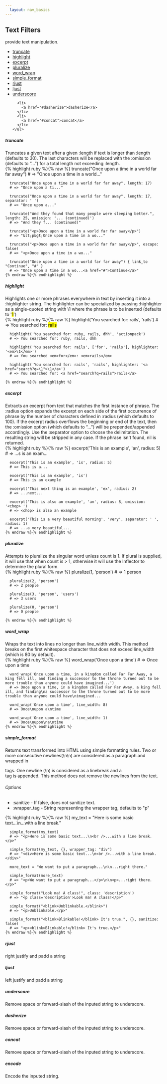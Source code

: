 ```yaml
---
  layout: nav_basics
---
```


<h2 class="section-title">Text Filters</h2>
provide text manipulation.

<div class="panel">
  <div class="panel-body">
    <ul>
      <li>
        <a href="#truncate">truncate</a>
      </li>
      <li>
        <a href="#highlight">highlight</a>
      </li>
      <li>
        <a href="#excerpt">excerpt</a>
      </li>
      <li>
        <a href="#pluralize">pluralize</a>
      </li>
      <li>
        <a href="#word_wrap">word_wrap</a>
      </li>
      <li>
        <a href="#simple_format">simple_format</a>
      </li>
      <li>
        <a href="#rjust">rjust</a>
      </li>
      <li>
        <a href="#ljust">ljust</a>
      </li>
      <li>
        <a href="#underscore">underscore</a>
      </li>

      <li>
        <a href="#dasherize">dasherize</a>
      </li>
      <li>
        <a href="#concat">concat</a>
      </li>
    </ul>
  </div>
</div>

<h5 class="sub-section-title">truncate</h5>
Truncates a given text after a given :length if text is longer than :length (defaults to 30). The last characters will be replaced with the :omission (defaults to “…”) for a total length not exceeding :length.

<div class="panel">
  <div class="panel-body">
    {% highlight ruby %}{% raw %}
      truncate("Once upon a time in a world far far away")
      # => "Once upon a time in a world..."

      truncate("Once upon a time in a world far far away", length: 17)
      # => "Once upon a ti..."

      truncate("Once upon a time in a world far far away", length: 17, separator: ' ')
      # => "Once upon a..."

      truncate("And they found that many people were sleeping better.", length: 25, omission: '... (continued)')
      # => "And they f... (continued)"

      truncate("<p>Once upon a time in a world far far away</p>")
      # => "&lt;p&gt;Once upon a time in a wo..."

      truncate("<p>Once upon a time in a world far far away</p>", escape: false)
      # => "<p>Once upon a time in a wo..."

      truncate("Once upon a time in a world far far away") { link_to "Continue", "#" }
      # => "Once upon a time in a wo...<a href="#">Continue</a>"
    {% endraw %}{% endhighlight %}
  </div>
</div>

<h5 class="sub-section-title">highlight</h5>
Highlights one or more phrases everywhere in text by inserting it into a :highlighter string. The highlighter can be specialized by passing :highlighter as a single-quoted string with \1 where the phrase is to be inserted (defaults to '<mark>1</mark>')

<div class="panel">
  <div class="panel-body">
    {% highlight ruby %}{% raw %}
      highlight('You searched for: rails', 'rails')
      # => You searched for: <mark>rails</mark>

      highlight('You searched for: ruby, rails, dhh', 'actionpack')
      # => You searched for: ruby, rails, dhh

      highlight('You searched for: rails', ['for', 'rails'], highlighter: '<em>\1</em>')
      # => You searched <em>for</em>: <em>rails</em>

      highlight('You searched for: rails', 'rails', highlighter: '<a href="search?q=\1">\1</a>')
      # => You searched for: <a href="search?q=rails">rails</a>

    {% endraw %}{% endhighlight %}
  </div>
</div>

<h5 class="sub-section-title">excerpt</h5>
Extracts an excerpt from text that matches the first instance of phrase. The :radius option expands the excerpt on each side of the first occurrence of phrase by the number of characters defined in :radius (which defaults to 100). If the excerpt radius overflows the beginning or end of the text, then the :omission option (which defaults to “…”) will be prepended/appended accordingly. Use the :separator option to choose the delimitation. The resulting string will be stripped in any case. If the phrase isn't found, nil is returned.

<div class="panel">
  <div class="panel-body">
    {% highlight ruby %}{% raw %}
      excerpt('This is an example', 'an', radius: 5)
      # => ...s is an exam...

      excerpt('This is an example', 'is', radius: 5)
      # => This is a...

      excerpt('This is an example', 'is')
      # => This is an example

      excerpt('This next thing is an example', 'ex', radius: 2)
      # => ...next...

      excerpt('This is also an example', 'an', radius: 8, omission: '<chop> ')
      # => <chop> is also an example

      excerpt('This is a very beautiful morning', 'very', separator: ' ', radius: 1)
      # => ...a very beautiful...
    {% endraw %}{% endhighlight %}
  </div>
</div>

<h5 class="sub-section-title">pluralize</h5>
Attempts to pluralize the singular word unless count is 1. If plural is supplied, it will use that when count is > 1, otherwise it will use the Inflector to determine the plural form.

<div class="panel">
  <div class="panel-body">
    {% highlight ruby %}{% raw %}
      pluralize(1, 'person')
      # => 1 person

      pluralize(2, 'person')
      # => 2 people

      pluralize(3, 'person', 'users')
      # => 3 users

      pluralize(0, 'person')
      # => 0 people

    {% endraw %}{% endhighlight %}
  </div>
</div>

<h5 class="sub-section-title">word_wrap</h5>
Wraps the text into lines no longer than line_width width. This method breaks on the first whitespace character that does not exceed line_width (which is 80 by default).

<div class="panel">
  <div class="panel-body">
    {% highlight ruby %}{% raw %}
      word_wrap('Once upon a time')
      # => Once upon a time

      word_wrap('Once upon a time, in a kingdom called Far Far Away, a king fell ill, and finding a successor to the throne turned out to be more trouble than anyone could have imagined...')
      # => Once upon a time, in a kingdom called Far Far Away, a king fell ill, and finding\na successor to the throne turned out to be more trouble than anyone could have\nimagined...

      word_wrap('Once upon a time', line_width: 8)
      # => Once\nupon a\ntime

      word_wrap('Once upon a time', line_width: 1)
      # => Once\nupon\na\ntime
    {% endraw %}{% endhighlight %}
  </div>
</div>

<h5 class="sub-section-title">simple_format</h5>
Returns text transformed into HTML using simple formatting rules. Two or more consecutive newlines(\n\n) are considered as a paragraph and wrapped in <p> tags. One newline (\n) is considered as a linebreak and a <br /> tag is appended. This method does not remove the newlines from the text.

<h6 class="sub-section-title">Options</h6>

+ :sanitize - If false, does not sanitize text.
+ :wrapper_tag - String representing the wrapper tag, defaults to "p"

<div class="panel">
  <div class="panel-body">
    {% highlight ruby %}{% raw %}
      my_text = "Here is some basic text...\n...with a line break."

      simple_format(my_text)
      # => "<p>Here is some basic text...\n<br />...with a line break.</p>"

      simple_format(my_text, {}, wrapper_tag: "div")
      # => "<div>Here is some basic text...\n<br />...with a line break.</div>"

      more_text = "We want to put a paragraph...\n\n...right there."

      simple_format(more_text)
      # => "<p>We want to put a paragraph...</p>\n\n<p>...right there.</p>"

      simple_format("Look ma! A class!", class: 'description')
      # => "<p class='description'>Look ma! A class!</p>"

      simple_format("<blink>Unblinkable.</blink>")
      # => "<p>Unblinkable.</p>"

      simple_format("<blink>Blinkable!</blink> It's true.", {}, sanitize: false)
      # => "<p><blink>Blinkable!</blink> It's true.</p>"
    {% endraw %}{% endhighlight %}
  </div>
</div>

<h5 class="sub-section-title">rjust</h5>
right justify and padd a string

<h5 class="sub-section-title">ljust</h5>
left justify and padd a string

<h5 class="sub-section-title">underscore</h5>
Remove space or forward-slash of the inputed string to underscore.

<h5 class="sub-section-title">dasherize</h5>
Remove space or forward-slash of the inputed string to underscore.

<h5 class="sub-section-title">concat</h5>
Remove space or forward-slash of the inputed string to underscore.

<h5 class="sub-section-title">encode</h5>
Encode the inputed string.